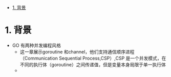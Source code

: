 <!-- TOC -->

- [1. 背景](#1-背景)

<!-- /TOC -->
# 1. 背景
* GO 有两种并发编程风格
    * 这一章展示goroutine 和channel，他们支持通信顺序进程（Communication Sequential Process,CSP）,CSP 是一个并发模式，在不同的执行体（goroutine）之间传递值，但是变量本身局限于单一执行体
    * 